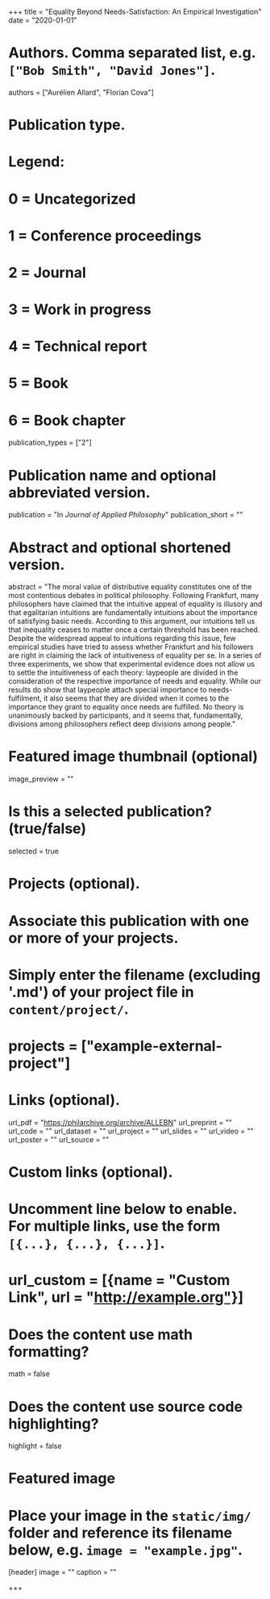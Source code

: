 +++
title = "Equality Beyond Needs-Satisfaction: An Empirical Investigation"
date = "2020-01-01"

# Authors. Comma separated list, e.g. `["Bob Smith", "David Jones"]`.
authors = ["Aurélien Allard", "Florian Cova"]

# Publication type.
# Legend:
# 0 = Uncategorized
# 1 = Conference proceedings
# 2 = Journal
# 3 = Work in progress
# 4 = Technical report
# 5 = Book
# 6 = Book chapter
publication_types = ["2"]

# Publication name and optional abbreviated version.
publication = "In *Journal of Applied Philosophy*"
publication_short = ""

# Abstract and optional shortened version.
abstract = "The moral value of distributive equality constitutes one of the most contentious debates in political philosophy. Following Frankfurt, many philosophers have claimed that the intuitive appeal of equality is illusory and that egalitarian intuitions are fundamentally intuitions about the importance of satisfying basic needs. According to this argument, our intuitions tell us that inequality ceases to matter once a certain threshold has been reached. Despite the widespread appeal to intuitions regarding this issue, few empirical studies have tried to assess whether Frankfurt and his followers are right in claiming the lack of intuitiveness of equality per se. In a series of three experiments, we show that experimental evidence does not allow us to settle the intuitiveness of each theory: laypeople are divided in the consideration of the respective importance of needs and equality. While our results do show that laypeople attach special importance to needs-fulfilment, it also seems that they are divided when it comes to the importance they grant to equality once needs are fulfilled. No theory is unanimously backed by participants, and it seems that, fundamentally, divisions among philosophers reflect deep divisions among people."

# Featured image thumbnail (optional)
image_preview = ""

# Is this a selected publication? (true/false)
selected = true

# Projects (optional).
#   Associate this publication with one or more of your projects.
#   Simply enter the filename (excluding '.md') of your project file in `content/project/`.
# projects = ["example-external-project"]

# Links (optional).
url_pdf = "https://philarchive.org/archive/ALLEBN"
url_preprint = ""
url_code = ""
url_dataset = ""
url_project = ""
url_slides = ""
url_video = ""
url_poster = ""
url_source = ""

# Custom links (optional).
#   Uncomment line below to enable. For multiple links, use the form `[{...}, {...}, {...}]`.
# url_custom = [{name = "Custom Link", url = "http://example.org"}]

# Does the content use math formatting?
math = false

# Does the content use source code highlighting?
highlight = false

# Featured image
# Place your image in the `static/img/` folder and reference its filename below, e.g. `image = "example.jpg"`.
[header]
image = ""
caption = ""

+++
